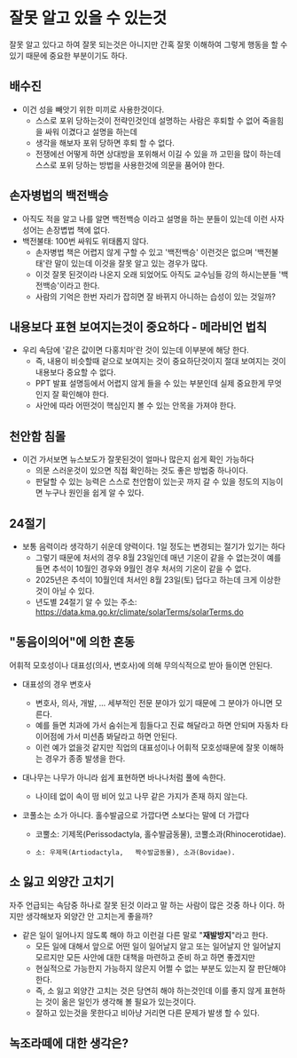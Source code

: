 # 잘못 알고 있을 수 있는것
잘못 알고 있다고 하여 잘못 되는것은 아니지만 간혹 잘못 이해하여 그렇게 행동을 할 수 있기 때문에 중요한 부분이기도 하다.


## 배수진
* 이건 성을 빼앗기 위한 미끼로 사용한것이다.
  - 스스로 포위 당하는것이 전략인것인데 설명하는 사람은 후퇴할 수 없어 죽을힘을 싸워 이겼다고 설명을 하는데
  - 생각을 해보자 포위 당하면 후퇴 할 수 없다.
  - 전쟁에선 어떻게 하면 상대방을 포위해서 이길 수 있을 까 고민을 많이 하는데 스스로 포위 당하는 방법을 사용한것에 의문을 품어야 한다.


## 손자병법의 백전백승
* 아직도 적을 알고 나를 알면 백전백승 이라고 설명을 하는 분들이 있는데 이런 사자성어는 손장볍법 책에 없다.
* 백전불태: 100번 싸워도 위태롭지 않다.
  - 손자병법 책은 어렵지 않게 구할 수 있고 '백전백승' 이런것은 없으며 '백전불태'란 말이 있는데 이것을 잘못 알고 있는 경우가 많다.
  - 이것 잘못 된것이라 나온지 오래 되었어도 아직도 교수님들 강의 하시는분들 '백전백승'이라고 한다.
  - 사람의 기억은 한번 자리가 잡히면 잘 바뀌지 아니하는 습성이 있는 것일까?


## 내용보다 표현 보여지는것이 중요하다 - 메라비언 법칙
* 우리 속담에 '같은 값이면 다홍치마'란 것이 있는데 이부분에 해당 한다.
  - 즉, 내용이 비슷할때 겉으로 보여지는 것이 중요하단것이지 절대 보여지는 것이 내용보다 중요할 수 없다.
  - PPT 발표 설명등에서 어렵지 않게 들을 수 있는 부분인데 실제 중요한게 무엇인지 잘 확인해야 한다.
  - 사안에 따라 어떤것이 핵심인지 볼 수 있는 안목을 가져야 한다.


## 천안함 침몰
* 이건 가서보면 뉴스보도가 잘못된것이 얼마나 많은지 쉽게 확인 가능하다
  - 의문 스러운것이 있으면 직접 확인하는 것도 좋은 방법중 하나이다.
  - 판달할 수 있는 능력은 스스로 천안함이 있는곳 까지 갈 수 있을 정도의 지능이면 누구나 원인을 쉽게 알 수 있다.


## 24절기
* 보통 음력이라 생각하기 쉬운데 양력이다. 1일 정도는 변경되는 절기가 있기는 하다
  - 그렇기 때문에 처서의 경우 8월 23일인데 매년 기온이 같을 수 없는것이 예를 들면 추석이 10월인 경우와 9월인 경우 처서의 기온이 같을 수 없다.
  - 2025년은 추석이 10월인데 처서인 8월 23일(토) 덥다고 하는데 크게 이상한 것이 아닐 수 있다.
  - 년도별 24절기 알 수 있는 주소: https://data.kma.go.kr/climate/solarTerms/solarTerms.do


## "동음이의어"에 의한 혼동
어휘적 모호성이나 대표성(의사, 변호사)에 의해 무의식적으로 받아 들이면 안된다.
* 대표성의 경우 변호사
  - 변호사, 의사, 개발, ... 세부적인 전문 분야가 있기 때문에 그 분야가 아니면 모른다.
  - 예를 들면 치과에 가서 숨쉬는게 힘들다고 진료 해달라고 하면 안되며 자동차 타이어점에 가서 미션좀 봐달라고 하면 안된다.
  - 이런 예가 없을것 같지만 직업의 대표성이나 어휘적 모호성때문에 잘못 이해하는 경우가 종종 발생을 한다.

* 대나무는 나무가 아니라 쉽게 표현하면 바나나처럼 풀에 속한다.
  - 나이테 없이 속이 떵 비어 있고 나무 같은 가지가 존재 하지 않는다.

* 코풀소는 소가 아니다. 홀수발굽으로 가깝다면 소보다는 말에 더 가깝다
  - 코뿔소: 기제목(Perissodactyla, 홀수발굽동물), 코뿔소과(Rhinocerotidae).
  -     소: 우제목(Artiodactyla,   짝수발굽동물), 소과(Bovidae).


## 소 잃고 외양간 고치기
자주 언급되는 속담중 하나로 잘못 된것 이라고 말 하는 사람이 많은 것중 하나 이다. 하지만 생각해보자 외양간 안 고치는게 좋을까?
* 같은 일이 일어나지 않도록 해야 하고 이런걸 다른 말로 "**재발방지**"라고 한다.
  - 모든 일에 대해서 앞으로 어떤 일이 일어날지 알고 또는 일어날지 안 일어날지 모르지만 모든 사안에 대한 대책을 마련하고 준비 하고 하면 좋겠지만
  - 현실적으로 가능한지 가능하지 않은지 어쩔 수 없는 부분도 있는지 잘 판단해야 한다.
  - 즉, 소 잃고 외양간 고치는 것은 당연히 해야 하는것인데 이를 좋지 않게 표현하는 것이 옮은 일인가 생각해 볼 필요가 있는것이다.
  - 잘하고 있는것을 못한다고 비아냥 거리면 다른 문제가 발생 할 수 있다.


## 녹조라떼에 대한 생각은?

```
```